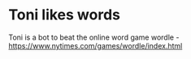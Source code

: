 # Toni likes words

Toni is a bot to beat the online word game wordle - https://www.nytimes.com/games/wordle/index.html